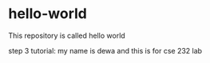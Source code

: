 # hello-world
This repository is called hello world

step 3 tutorial: my name is dewa and this is for cse 232 lab
